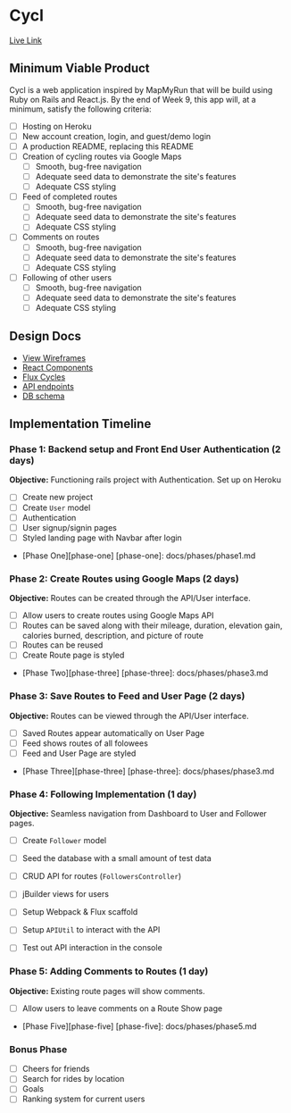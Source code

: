 # Cycl

[Live Link][heroku]

[heroku]: http://www.cycl.tech

## Minimum Viable Product

Cycl is a web application inspired by MapMyRun that will be build using Ruby on Rails and React.js.  By the end of Week 9, this app will, at a minimum, satisfy the following criteria:

- [ ] Hosting on Heroku
- [ ] New account creation, login, and guest/demo login
- [ ] A production README, replacing this README
- [ ] Creation of cycling routes via Google Maps
  - [ ] Smooth, bug-free navigation
  - [ ] Adequate seed data to demonstrate the site's features
  - [ ] Adequate CSS styling
- [ ] Feed of completed routes
  - [ ] Smooth, bug-free navigation
  - [ ] Adequate seed data to demonstrate the site's features
  - [ ] Adequate CSS styling
- [ ] Comments on routes
  - [ ] Smooth, bug-free navigation
  - [ ] Adequate seed data to demonstrate the site's features
  - [ ] Adequate CSS styling
- [ ] Following of other users
  - [ ] Smooth, bug-free navigation
  - [ ] Adequate seed data to demonstrate the site's features
  - [ ] Adequate CSS styling

## Design Docs
* [View Wireframes][views]
* [React Components][components]
* [Flux Cycles][flux-cycles]
* [API endpoints][api-endpoints]
* [DB schema][schema]

[views]: docs/views.md
[components]: docs/components.md
[flux-cycles]: docs/flux-cycles.md
[api-endpoints]: docs/api-endpoints.md
[schema]: docs/schema.md

## Implementation Timeline

### Phase 1: Backend setup and Front End User Authentication (2 days)

**Objective:** Functioning rails project with Authentication. Set up on Heroku

- [ ] Create new project
- [ ] Create `User` model
- [ ] Authentication
- [ ] User signup/signin pages
- [ ] Styled landing page with Navbar after login

* [Phase One][phase-one]
[phase-one]: docs/phases/phase1.md

### Phase 2: Create Routes using Google Maps (2 days)

**Objective:** Routes can be created through the API/User interface.

- [ ] Allow users to create routes using Google Maps API
- [ ] Routes can be saved along with their mileage, duration, elevation gain, calories burned, description, and picture of route
- [ ] Routes can be reused
- [ ] Create Route page is styled

* [Phase Two][phase-three]
[phase-three]: docs/phases/phase3.md

### Phase 3: Save Routes to Feed and User Page (2 days)

**Objective:** Routes can be viewed through the API/User interface.

- [ ] Saved Routes appear automatically on User Page
- [ ] Feed shows routes of all folowees
- [ ] Feed and User Page are styled

* [Phase Three][phase-three]
[phase-three]: docs/phases/phase3.md

### Phase 4: Following Implementation (1 day)

**Objective:** Seamless navigation from Dashboard to User and Follower pages.

- [ ] Create `Follower` model
- [ ] Seed the database with a small amount of test data
- [ ] CRUD API for routes (`FollowersController`)
- [ ] jBuilder views for users
- [ ] Setup Webpack & Flux scaffold
- [ ] Setup `APIUtil` to interact with the API
- [ ] Test out API interaction in the console


### Phase 5: Adding Comments to Routes (1 day)

**Objective:** Existing route pages will show comments.

- [ ] Allow users to leave comments on a Route Show page

* [Phase Five][phase-five]
[phase-five]: docs/phases/phase5.md

### Bonus Phase

  - [ ] Cheers for friends
  - [ ] Search for rides by location
  - [ ] Goals
  - [ ] Ranking system for current users
